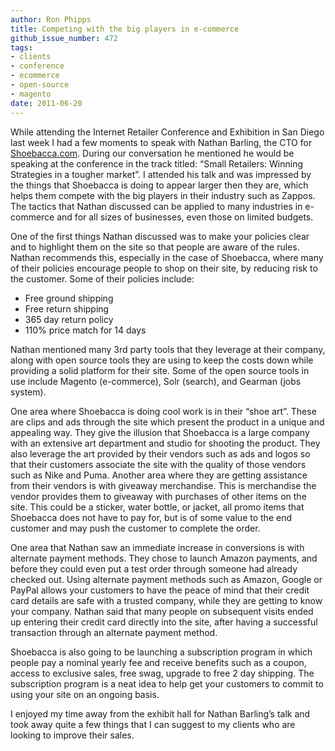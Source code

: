 ```yaml
---
author: Ron Phipps
title: Competing with the big players in e-commerce
github_issue_number: 472
tags:
- clients
- conference
- ecommerce
- open-source
- magento
date: 2011-06-20
---
```


While attending the Internet Retailer Conference and Exhibition in San Diego last week I had a few moments to speak with Nathan Barling, the CTO for [Shoebacca.com](https://www.shoebacca.com/). During our conversation he mentioned he would be speaking at the conference in the track titled: “Small Retailers: Winning Strategies in a tougher market”. I attended his talk and was impressed by the things that Shoebacca is doing to appear larger then they are, which helps them compete with the big players in their industry such as Zappos. The tactics that Nathan discussed can be applied to many industries in e-commerce and for all sizes of businesses, even those on limited budgets.

One of the first things Nathan discussed was to make your policies clear and to highlight them on the site so that people are aware of the rules. Nathan recommends this, especially in the case of Shoebacca, where many of their policies encourage people to shop on their site, by reducing risk to the customer. Some of their policies include:

- Free ground shipping
- Free return shipping
- 365 day return policy
- 110% price match for 14 days

Nathan mentioned many 3rd party tools that they leverage at their company, along with open source tools they are using to keep the costs down while providing a solid platform for their site. Some of the open source tools in use include Magento (e-commerce), Solr (search), and Gearman (jobs system).

One area where Shoebacca is doing cool work is in their “shoe art”. These are clips and ads through the site which present the product in a unique and appealing way. They give the illusion that Shoebacca is a large company with an extensive art department and studio for shooting the product. They also leverage the art provided by their vendors such as ads and logos so that their customers associate the site with the quality of those vendors such as Nike and Puma. Another area where they are getting assistance from their vendors is with giveaway merchandise. This is merchandise the vendor provides them to giveaway with purchases of other items on the site. This could be a sticker, water bottle, or jacket, all promo items that Shoebacca does not have to pay for, but is of some value to the end customer and may push the customer to complete the order.

One area that Nathan saw an immediate increase in conversions is with alternate payment methods. They chose to launch Amazon payments, and before they could even put a test order through someone had already checked out. Using alternate payment methods such as Amazon, Google or PayPal allows your customers to have the peace of mind that their credit card details are safe with a trusted company, while they are getting to know your company. Nathan said that many people on subsequent visits ended up entering their credit card directly into the site, after having a successful transaction through an alternate payment method.

Shoebacca is also going to be launching a subscription program in which people pay a nominal yearly fee and receive benefits such as a coupon, access to exclusive sales, free swag, upgrade to free 2 day shipping. The subscription program is a neat idea to help get your customers to commit to using your site on an ongoing basis.

I enjoyed my time away from the exhibit hall for Nathan Barling’s talk and took away quite a few things that I can suggest to my clients who are looking to improve their sales.
